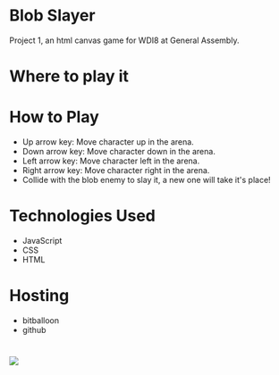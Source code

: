 # Blob Slayer
Project 1, an html canvas game for WDI8 at General Assembly.

# Where to play it
[](http://blob-slayer-project1-wdi8.bitballoon.com/)

# How to Play
* Up arrow key: Move character up in the arena.
* Down arrow key: Move character down in the arena.
* Left arrow key: Move character left in the arena.
* Right arrow key: Move character right in the arena.
* Collide with the blob enemy to slay it, a new one will take it's place!

# Technologies Used
* JavaScript
* CSS
* HTML

# Hosting
* bitballoon
* github

# 

![](http://i.imgur.com/CmT8Dcy.png)

